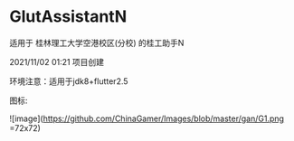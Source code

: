 # GlutAssistantN

适用于 桂林理工大学空港校区(分校) 的桂工助手N

2021/11/02 01:21 项目创建

环境注意：适用于jdk8+flutter2.5 

图标:

![image](https://github.com/ChinaGamer/Images/blob/master/gan/G1.png =72x72)
